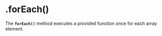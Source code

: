 # .forEach\(\)

The **`forEach()`** method executes a provided function once for each array element.

